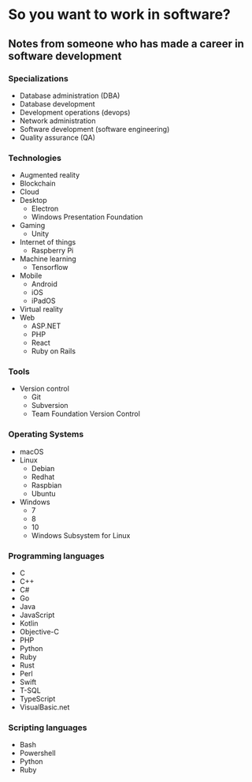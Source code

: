 # So you want to work in software?

## Notes from someone who has made a career in software development

### Specializations

* Database administration (DBA)
* Database development
* Development operations (devops)
* Network administration
* Software development (software engineering)
* Quality assurance (QA)

### Technologies

* Augmented reality
* Blockchain
* Cloud
* Desktop
  * Electron
  * Windows Presentation Foundation
* Gaming
  * Unity
* Internet of things
  * Raspberry Pi
* Machine learning
  * Tensorflow
* Mobile
  * Android
  * iOS
  * iPadOS
* Virtual reality
* Web
  * ASP.NET
  * PHP
  * React
  * Ruby on Rails

### Tools

* Version control
  * Git
  * Subversion
  * Team Foundation Version Control

### Operating Systems

* macOS
* Linux
  * Debian
  * Redhat
  * Raspbian
  * Ubuntu
* Windows
  * 7
  * 8
  * 10
  * Windows Subsystem for Linux

### Programming languages

* C
* C++
* C#
* Go
* Java
* JavaScript
* Kotlin
* Objective-C
* PHP
* Python
* Ruby
* Rust
* Perl
* Swift
* T-SQL
* TypeScript
* VisualBasic.net

### Scripting languages

* Bash
* Powershell
* Python
* Ruby
